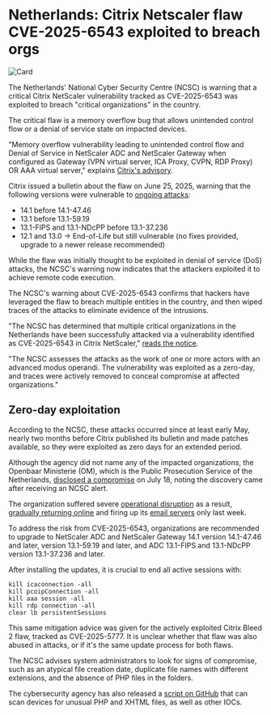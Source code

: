 # Netherlands: Citrix Netscaler flaw CVE-2025-6543 exploited to breach orgs

![Card](https://www.bleepstatic.com/content/hl-images/2024/12/15/hacker-card.jpg)

The Netherlands' National Cyber Security Centre (NCSC) is warning that a critical Citrix NetScaler vulnerability tracked as CVE-2025-6543 was exploited to breach "critical organizations" in the country.

The critical flaw is a memory overflow bug that allows unintended control flow or a denial of service state on impacted devices.

"Memory overflow vulnerability leading to unintended control flow and Denial of Service in NetScaler ADC and NetScaler Gateway when configured as Gateway (VPN virtual server, ICA Proxy, CVPN, RDP Proxy) OR AAA virtual server," explains [Citrix's advisory](https://nvd.nist.gov/vuln/detail/CVE-2025-6543).

Citrix issued a bulletin about the flaw on June 25, 2025, warning that the following versions were vulnerable to [ongoing attacks](https://www.bleepingcomputer.com/news/security/citrix-warns-of-netscaler-vulnerability-exploited-in-dos-attacks/):

* 14.1 before 14.1-47.46
* 13.1 before 13.1-59.19
* 13.1-FIPS and 13.1-NDcPP before 13.1-37.236
* 12.1 and 13.0 → End-of-Life but still vulnerable (no fixes provided, upgrade to a newer release recommended)

While the flaw was initially thought to be exploited in denial of service (DoS) attacks, the NCSC's warning now indicates that the attackers exploited it to achieve remote code execution.

The NCSC's warning about CVE-2025-6543 confirms that hackers have leveraged the flaw to breach multiple entities in the country, and then wiped traces of the attacks to eliminate evidence of the intrusions.

"The NCSC has determined that multiple critical organizations in the Netherlands have been successfully attacked via a vulnerability identified as CVE-2025-6543 in Citrix NetScaler," [reads the notice](https://www.ncsc.nl/actueel/nieuws/2025/07/22/casus-citrix-kwetsbaarheid).

"The NCSC assesses the attacks as the work of one or more actors with an advanced modus operandi. The vulnerability was exploited as a zero-day, and traces were actively removed to conceal compromise at affected organizations." 

## Zero-day exploitation

According to the NCSC, these attacks occurred since at least early May, nearly two months before Citrix published its bulletin and made patches available, so they were exploited as zero days for an extended period.

Although the agency did not name any of the impacted organizations, the Openbaar Ministerie (OM), which is the Public Prosecution Service of the Netherlands, [disclosed a compromise](https://www.om.nl/onderwerpen/inbreuk-om-ict/nieuws/2025/07/18/onderzoek-naar-aanleiding-van-signaal-ncsc) on July 18, noting the discovery came after receiving an NCSC alert.

The organization suffered severe [operational disruption](https://www.om.nl/onderwerpen/inbreuk-om-ict/nieuws/2025/07/21/werk-om-mogelijk-komende-weken-nog-verstoord) as a result, [gradually returning online](https://www.om.nl/onderwerpen/inbreuk-om-ict/nieuws/2025/08/04/om-gaat-stapsgewijs-online) and firing up its [email servers](https://www.om.nl/onderwerpen/inbreuk-om-ict/nieuws/2025/08/07/om-is-weer-per-mail-bereikbaar) only last week.

To address the risk from CVE-2025-6543, organizations are recommended to upgrade to NetScaler ADC and NetScaler Gateway 14.1 version 14.1-47.46 and later, version 13.1-59.19 and later, and ADC 13.1-FIPS and 13.1-NDcPP version 13.1-37.236 and later.

After installing the updates, it is crucial to end all active sessions with:

```
kill icaconnection -all
kill pcoipConnection -all
kill aaa session -all
kill rdp connection -all
clear lb persistentSessions
```

This same mitigation advice was given for the actively exploited Citrix Bleed 2 flaw, tracked as CVE-2025-5777. It is unclear whether that flaw was also abused in attacks, or if it's the same update process for both flaws.

The NCSC advises system administrators to look for signs of compromise, such as an atypical file creation date, duplicate file names with different extensions, and the absence of PHP files in the folders.

The cybersecurity agency has also released a [script on GitHub](https://github.com/NCSC-NL/citrix-2025) that can scan devices for unusual PHP and XHTML files, as well as other IOCs.